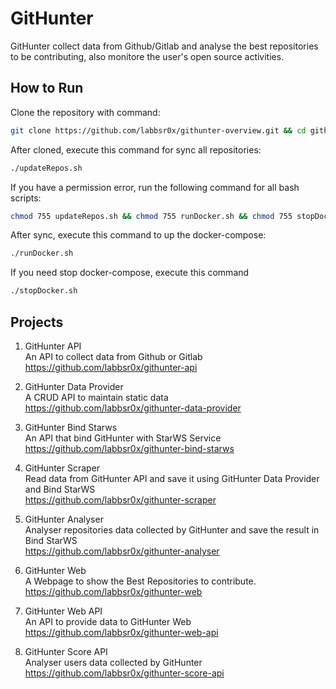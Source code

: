 # GitHunter

GitHunter collect data from Github/Gitlab and analyse the best repositories to be contributing, also monitore the user's open source activities.

## How to Run

Clone the repository with command:

```bash
git clone https://github.com/labbsr0x/githunter-overview.git && cd githunter-overview
```

After cloned, execute this command for sync all repositories:

```bash
./updateRepos.sh
```

If you have a permission error, run the following command for all bash scripts:

```bash
chmod 755 updateRepos.sh && chmod 755 runDocker.sh && chmod 755 stopDocker.sh
```

After sync, execute this command to up the docker-compose:

```bash
./runDocker.sh
```

If you need stop docker-compose, execute this command

```bash
./stopDocker.sh
```

## Projects

1. GitHunter API  
   An API to collect data from Github or Gitlab  
   https://github.com/labbsr0x/githunter-api

2. GitHunter Data Provider  
   A CRUD API to maintain static data  
   https://github.com/labbsr0x/githunter-data-provider

3. GitHunter Bind Starws  
   An API that bind GitHunter with StarWS Service  
   https://github.com/labbsr0x/githunter-bind-starws

4. GitHunter Scraper  
   Read data from GitHunter API and save it using GitHunter Data Provider and Bind StarWS  
   https://github.com/labbsr0x/githunter-scraper

5. GitHunter Analyser  
   Analyser repositories data collected by GitHunter and save the result in Bind StarWS  
   https://github.com/labbsr0x/githunter-analyser

6. GitHunter Web  
   A Webpage to show the Best Repositories to contribute.  
   https://github.com/labbsr0x/githunter-web

7. GitHunter Web API  
   An API to provide data to GitHunter Web  
   https://github.com/labbsr0x/githunter-web-api

8. GitHunter Score API  
   Analyser users data collected by GitHunter  
   https://github.com/labbsr0x/githunter-score-api
